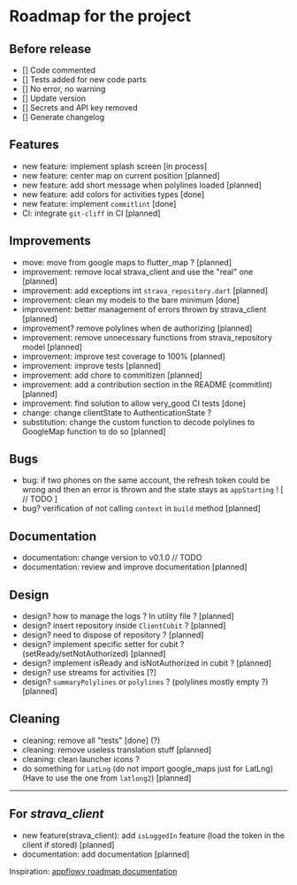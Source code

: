 
# Roadmap for the project

## Before release

- [] Code commented
- [] Tests added for new code parts
- [] No error, no warning
- [] Update version
- [] Secrets and API key removed
- [] Generate changelog

## Features

- new feature: implement splash screen [in process]
- new feature: center map on current position [planned]
- new feature: add short message when polylines loaded [planned]
- new feature: add colors for activities types [done]
- new feature: implement `commitlint` [done]
- CI: integrate `git-cliff` in CI [planned]

## Improvements

- move: move from google maps to flutter_map ? [planned]
- improvement: remove local strava_client and use the "real" one [planned]
- improvement: add exceptions int `strava_repository.dart` [planned]
- improvement: clean my models to the bare minimum [done]
- improvement: better management of errors thrown by strava_client [planned]
- improvement? remove polylines when de authorizing [planned]
- improvement: remove unnecessary functions from strava_repository model [planned]
- improvement: improve test coverage to 100% [planned]
- improvement: improve tests [planned]
- improvement: add chore to commitizen [planned]
- improvement: add a contribution section in the README (commitlint) [planned]
- improvement: find solution to allow very_good CI tests [done]
- change: change clientState to AuthenticationState ?
- substitution: change the custom function to decode polylines to GoogleMap function to do so [planned]

## Bugs

- bug: if two phones on the same account, the refresh token could be wrong
  and then an error is thrown and the state stays as `appStarting` !
  [ // TODO ]
- bug? verification of not calling `context` in `build` method [planned]

## Documentation

- documentation: change version to v0.1.0 // TODO
- documentation: review and improve documentation [planned]

## Design

- design? how to manage the logs ? In utility file ? [planned]
- design? insert repository inside `ClientCubit` ? [planned]
- design? need to dispose of repository ? [planned]
- design? implement specific setter for cubit ? (setReady/setNotAuthorized) [planned]
- design? implement isReady and isNotAuthorized in cubit ? [planned]
- design? use streams for activities [?]
- design? `summaryPolylines` or `polylines` ? (polylines mostly empty ?) [planned]

## Cleaning

- cleaning: remove all "tests" [done] (?)
- cleaning: remove useless translation stuff [planned]
- cleaning: clean launcher icons ?
- do something for `LatLng` (do not import google_maps just for LatLng) (Have to use the one from `latlong2`) [planned]

---

## For *strava_client*

- new feature(strava_client): add `isLoggedIn` feature (load the token in the client if stored) [planned]
- documentation: add documentation [planned]

Inspiration: [appflowy roadmap documentation](https://appflowy.gitbook.io/docs/essential-documentation/roadmap)
